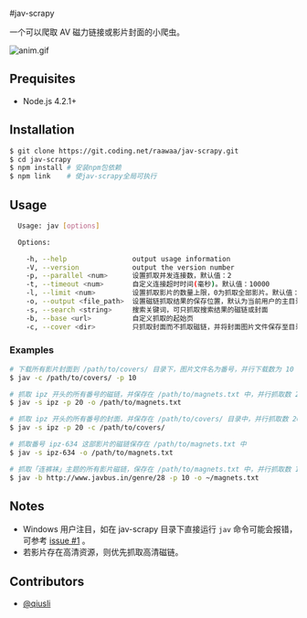 #jav-scrapy

一个可以爬取 AV 磁力链接或影片封面的小爬虫。

![anim.gif](https://ooo.0o0.ooo/2015/10/31/56345cf140299.gif "anim.gif")

## Prequisites

- Node.js 4.2.1+

## Installation

```bash
$ git clone https://git.coding.net/raawaa/jav-scrapy.git
$ cd jav-scrapy
$ npm install # 安装npm包依赖
$ npm link    # 使jav-scrapy全局可执行
```

## Usage

```bash
  Usage: jav [options]

  Options:

    -h, --help                output usage information
    -V, --version             output the version number
    -p, --parallel <num>      设置抓取并发连接数，默认值：2
    -t, --timeout <num>       自定义连接超时时间(毫秒)。默认值：10000
    -l, --limit <num>         设置抓取影片的数量上限，0为抓取全部影片。默认值：0
    -o, --output <file_path>  设置磁链抓取结果的保存位置，默认为当前用户的主目录下的 magnets.txt 文件
    -s, --search <string>     搜索关键词，可只抓取搜索结果的磁链或封面
    -b, --base <url>          自定义抓取的起始页
    -c, --cover <dir>         只抓取封面而不抓取磁链，并将封面图片文件保存至目录 <dir> 中。当 --output 选项存在时，此选项不起作用
```

### Examples

```bash
# 下载所有影片封面到 /path/to/covers/ 目录下，图片文件名为番号，并行下载数为 10
$ jav -c /path/to/covers/ -p 10         

# 抓取 ipz 开头的所有番号的磁链，并保存在 /path/to/magnets.txt 中，并行抓取数 20
$ jav -s ipz -p 20 -o /path/to/magnets.txt 

# 抓取 ipz 开头的所有番号的封面，并保存在 /path/to/covers/ 目录中，并行抓取数 20
$ jav -s ipz -p 20 -c /path/to/covers/ 

# 抓取番号 ipz-634 这部影片的磁链保存在 /path/to/magnets.txt 中
$ jav -s ipz-634 -o /path/to/magnets.txt

# 抓取「连裤袜」主题的所有影片磁链，保存在 /path/to/magnets.txt 中，并行抓取数 10
$ jav -b http://www.javbus.in/genre/28 -p 10 -o ~/magnets.txt
```

## Notes

- Windows 用户注目，如在 jav-scrapy 目录下直接运行 `jav` 命令可能会报错，可参考 [issue #1](https://github.com/raawaa/jav-scrapy/issues/1) 。
- 若影片存在高清资源，则优先抓取高清磁链。

## Contributors

- [@qiusli](https://github.com/qiusli)
